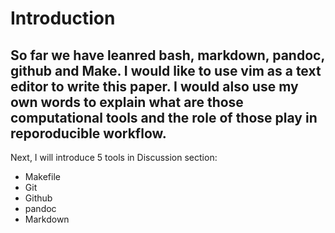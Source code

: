 # Introduction
So far we have leanred bash, markdown, pandoc, github and Make. I would like to use vim as a text editor to write this paper. I would also use my own words to explain what are those computational tools and  the role of those  play in reporoducible workflow. 
----
Next, I will introduce 5 tools in Discussion section: 
* Makefile
* Git
* Github
* pandoc
* Markdown
